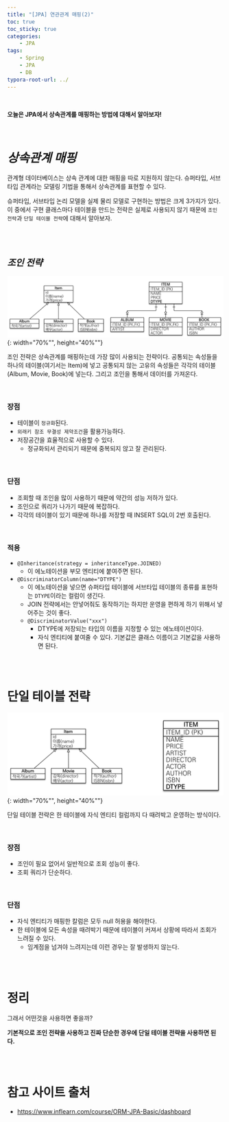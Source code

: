 ```yaml
---
title: "[JPA] 연관관계 매핑(2)"
toc: true
toc_sticky: true
categories: 
    - JPA
tags:
    - Spring
    - JPA
    - DB
typora-root-url: ../
---
```


<br>



**오늘은 JPA에서 상속관계를 매핑하는 방법에 대해서 알아보자!**

<br>





# *상속관계 매핑*

관계형 데이터베이스는 상속 관계에 대한 매핑을 따로 지원하지 않는다. 슈퍼타입, 서브타입 관계라는 모델링 기법을 통해서 상속관계를 표현할 수 있다.

슈퍼타입, 서브타입 논리 모델을 실제 물리 모델로 구현하는 방법은 크게 3가지가 있다. 이 중에서 구현 클래스마다 테이블을 만드는 전략은 실제로 사용되지 않기 때문에 `조인 전략`과 `단일 테이블 전략`에 대해서 알아보자.

<br>

<br>



## *조인 전략*

![img1](/assets/images/28_1.png){: width="70%"", height="40%""}

조인 전략은 상속관계를 매핑하는데 가장 많이 사용되는 전략이다. 공통되는 속성들을 하나의 테이블(여기서는 Item)에 넣고 공통되지 않는 고유의 속성들은 각각의 테이블(Album, Movie, Book)에 넣는다. 그리고 조인을 통해서 데이터를 가져온다.

<br>



### 장점

* 테이블이 `정규화`된다.
* `외래키 참조 무결성 제약조건`을 활용가능하다.
* 저장공간을 효율적으로 사용할 수 있다.
  * 정규화되서 관리되기 때문에 중복되지 않고 잘 관리된다.

<br>



### 단점

* 조회할 때 조인을 많이 사용하기 때문에 약간의 성능 저하가 있다.
* 조인으로 쿼리가 나가기 때문에 복잡하다.
* 각각의 테이블이 있기 때문에 하나를 저장할 때 INSERT SQL이 2번 호출된다.

<br>



### 적용

* `@Inheritance(strategy = inheritanceType.JOINED) `
  * 이 에노테이션을 부모 엔티티에 붙여주면 된다.
* `@DiscriminatorColumn(name="DTYPE")`
  * 이 에노테이션을 넣으면 슈퍼타입 테이블에 서브타입 테이블의 종류를 표현하는 `DTYPE`이라는 컬럼이 생긴다.
  * JOIN 전략에서는 안넣어줘도 동작하기는 하지만 운영을 편하게 하기 위해서 넣어주는 것이 좋다.
  * `@DiscriminatorValue("xxx")`
    * DTYPE에 저장되는 타입의 이름을 지정할 수 있는 에노테이션이다.
    * 자식 엔티티에 붙여줄 수 있다. 기본값은 클래스 이름이고 기본값을 사용하면 된다.

<br>

<br>



# 단일 테이블 전략

![img1](/assets/images/28_2.png){: width="70%"", height="40%""}

단일 테이블 전략은 한 테이블에 자식 엔티티 컬럼까지 다 때려박고 운영하는 방식이다.

<br>

### 

### 장점

* 조인이 필요 없어서 일반적으로 조회 성능이 좋다.
* 조회 쿼리가 단순하다.

<br>



### 단점

* 자식 엔티티가 매핑한 칼럼은 모두 null 허용을 해야한다.
* 한 테이블에 모든 속성을 때려박기 때문에 테이블이 커져서 상황에 따라서 조회가 느려질 수 있다.
  * 임계점을 넘겨야 느려지는데 이런 경우는 잘 발생하지 않는다.

<br>

<br>



# 정리

그래서 어떤것을 사용하면 좋을까?

**기본적으로 조인 전략을 사용하고 진짜 단순한 경우에 단일 테이블 전략을 사용하면 된다.**

<br>

<br>



# 참고 사이트 출처

* https://www.inflearn.com/course/ORM-JPA-Basic/dashboard




